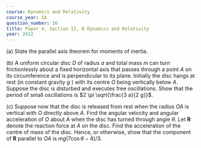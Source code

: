 ```yaml
---
course: Dynamics and Relativity
course_year: IA
question_number: 16
title: Paper 4, Section II, B Dynamics and Relativity
year: 2012
---
```




(a) State the parallel axis theorem for moments of inertia.

(b) A uniform circular disc $D$ of radius $a$ and total mass $m$ can turn frictionlessly about a fixed horizontal axis that passes through a point $A$ on its circumference and is perpendicular to its plane. Initially the disc hangs at rest (in constant gravity $g$ ) with its centre $O$ being vertically below $A$. Suppose the disc is disturbed and executes free oscillations. Show that the period of small oscillations is $2 \pi \sqrt{\frac{3 a}{2 g}}$.

(c) Suppose now that the disc is released from rest when the radius $O A$ is vertical with $O$ directly above $A$. Find the angular velocity and angular acceleration of $O$ about $A$ when the disc has turned through angle $\theta$. Let $\mathbf{R}$ denote the reaction force at $A$ on the disc. Find the acceleration of the centre of mass of the disc. Hence, or otherwise, show that the component of $\mathbf{R}$ parallel to $O A$ is $m g(7 \cos \theta-4) / 3$.